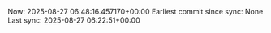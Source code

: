 Now: 2025-08-27 06:48:16.457170+00:00 Earliest commit since sync: None Last sync: 2025-08-27 06:22:51+00:00
